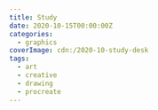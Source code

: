 ```yaml
---
title: Study
date: 2020-10-15T00:00:00Z
categories:
  - graphics
coverImage: cdn:/2020-10-study-desk
tags:
  - art
  - creative
  - drawing
  - procreate
---
```


